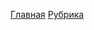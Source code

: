 [Главная](https://stanislavponomarev93.github.io/news_d/index.html)
[Рубрика](https://stanislavponomarev93.github.io/news_d/news_rubric.html)
